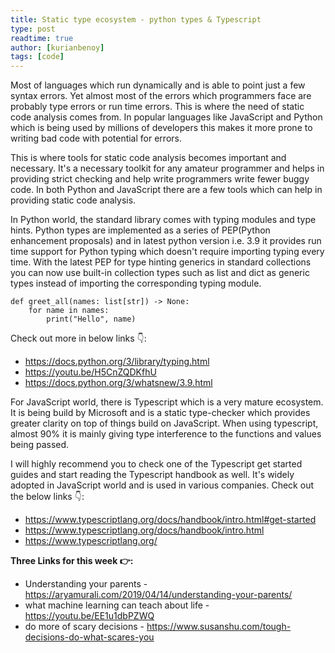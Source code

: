 ```yaml
---
title: Static type ecosystem - python types & Typescript
type: post
readtime: true
author: [kurianbenoy]
tags: [code]
---
```


Most of languages which run dynamically and is able to point just a few syntax errors. Yet almost most of the errors which programmers face are probably type errors or run time errors. This is where the need of static code analysis comes from. In popular languages like JavaScript and Python which is being used by millions of developers this makes it more prone to writing bad code with potential for errors.

This is where tools for static code analysis becomes important and necessary. It's a necessary toolkit for any amateur programmer and helps in providing strict checking and help write programmers write fewer buggy code. In both Python and JavaScript there are a few tools which can help in providing static code analysis.

In Python world, the standard library comes with typing modules and type hints. Python types are implemented as a series of PEP(Python enhancement proposals) and in latest python version i.e. 3.9 it provides run time support for Python typing which doesn't require importing typing every time. With the latest PEP for type hinting generics in standard collections   you can now use built-in collection types such as list and dict as generic types instead of importing the corresponding typing module.

```
def greet_all(names: list[str]) -> None:
    for name in names:
        print("Hello", name)
```

Check out more in below links 👇:
- https://docs.python.org/3/library/typing.html 
- https://youtu.be/H5CnZQDKfhU
- https://docs.python.org/3/whatsnew/3.9.html

For JavaScript world, there  is Typescript which is a very mature ecosystem. It is being build by Microsoft and is a static type-checker which provides greater clarity on top of things build on JavaScript. When using typescript, almost 90% it is mainly giving type interference to the functions and values being passed. 

I will highly recommend you to check one of the Typescript get started guides and start reading the Typescript handbook as well. It's widely adopted in JavaScript world and is used in various companies. Check out the below links  👇:

- https://www.typescriptlang.org/docs/handbook/intro.html#get-started
- https://www.typescriptlang.org/docs/handbook/intro.html
- https://www.typescriptlang.org/


**Three Links for this week 👉:**

- Understanding your parents - https://aryamurali.com/2019/04/14/understanding-your-parents/
- what machine learning can teach about life - https://youtu.be/EE1u1dbPZWQ
- do more of scary decisions - https://www.susanshu.com/tough-decisions-do-what-scares-you

